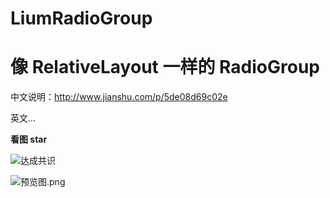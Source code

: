# LiumRadioGroup

# 像 RelativeLayout 一样的 RadioGroup
中文说明：http://www.jianshu.com/p/5de08d69c02e

英文...

**看图 star**

![][达成共识]


[达成共识]:https://github.com/mliumeng/DesignParrern/blob/master/IMG/达成共识.jpg?raw=true "达成共识"


![预览图.png](https://user-gold-cdn.xitu.io/2017/11/4/258068af7f7fc44d0aaafab3e89eef2b)


